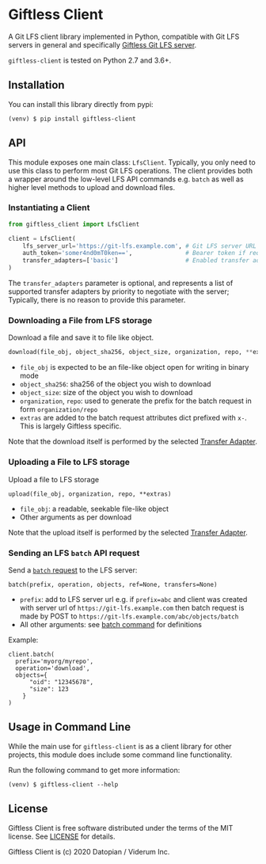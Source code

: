 # Giftless Client

A Git LFS client library implemented in Python, compatible with Git LFS servers in general and specifically [Giftless Git LFS server](https://github.com/datopian/giftless). 

`giftless-client` is tested on Python 2.7 and 3.6+. 

## Installation

You can install this library directly from pypi:

```shell script
(venv) $ pip install giftless-client
```

## API

This module exposes one main class: `LfsClient`. Typically, you only need to use this class to perform most Git LFS operations. The client provides both a wrapper around the low-level LFS API commands e.g. `batch` as well as higher level methods to upload and download files.

### Instantiating a Client

```python
from giftless_client import LfsClient

client = LfsClient(
    lfs_server_url='https://git-lfs.example.com', # Git LFS server URL
    auth_token='somer4nd0mT0ken==',               # Bearer token if required by the server (optional)
    transfer_adapters=['basic']                   # Enabled transfer adapters (optional)
)
```
The `transfer_adapters` parameter is optional, and represents a list of supported transfer adapters by priority
to negotiate with the server; Typically, there is no reason to provide this parameter.

### Downloading a File from LFS storage 

Download a file and save it to file like object.

```python
download(file_obj, object_sha256, object_size, organization, repo, **extras)
```

* `file_obj` is expected to be an file-like object open for writing in binary mode
* `object_sha256`: sha256 of the object you wish to download
* `object_size`: size of the object you wish to download
* `organization`, `repo`: used to generate the prefix for the batch request in form `organization/repo`
* `extras` are added to the batch request attributes dict prefixed with `x-`. This is largely Giftless specific.

Note that the download itself is performed by the selected [Transfer Adapter][transfer].

[transfer]: https://github.com/datopian/giftless-client/blob/master/giftless_client/transfer.py

### Uploading a File to LFS storage

Upload a file to LFS storage

```
upload(file_obj, organization, repo, **extras)
```

* `file_obj`: a readable, seekable file-like object
* Other arguments as per download

Note that the upload itself is performed by the selected [Transfer Adapter][transfer].

[transfer]: https://github.com/datopian/giftless-client/blob/master/giftless_client/transfer.py

### Sending an LFS `batch` API request

Send a [`batch` request][batch] to the LFS server:

`batch(prefix, operation, objects, ref=None, transfers=None)`

* `prefix`: add to LFS server url e.g. if `prefix=abc` and client was created with server url of `https://git-lfs.example.com` then batch request is made by POST to `https://git-lfs.example.com/abc/objects/batch`
* All other arguments: see [batch command][batch] for definitions 

[batch]: https://github.com/git-lfs/git-lfs/blob/master/docs/api/batch.md

Example:

```
client.batch(
  prefix='myorg/myrepo',
  operation='download',
  objects={
      "oid": "12345678",
      "size": 123
    }
)
```

## Usage in Command Line

While the main use for `giftless-client` is as a client library for other projects, this module does include some 
command line functionality.

Run the following command to get more information:

```shell script
(venv) $ giftless-client --help
```

## License

Giftless Client is free software distributed under the terms of the MIT license. See [LICENSE](LICENSE) for details.
 
Giftless Client is (c) 2020 Datopian / Viderum Inc.
